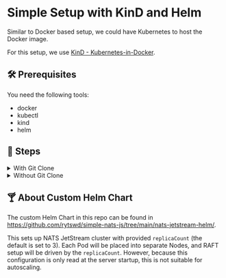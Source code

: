 # Simple Setup with KinD and Helm

Similar to Docker based setup, we could have Kubernetes to host the Docker image.

For this setup, we use [KinD - Kubernetes-in-Docker](https://kind.sigs.k8s.io/).

## 🛠 Prerequisites

You need the following tools:

- docker
- kubectl
- kind
- helm

## 🐾 Steps

<details>

<summary>With Git Clone</summary>

### 0. Clone this repository

```bash
$ pwd
/some/path/at

$ git clone https://github.com/rytswd/simple-nats-js

$ cd simple-nats-js
```

From here on, all the steps are assumed to be run from `/some/path/at/simple-nats-jso`.

<details>

<summary>Details</summary>

To be updated

</details>

---

### 1. Start local Kubernetes clusters with KinD

```bash
kind create cluster \
    --config ./tools/kind-config/config-4-nodes.yaml
```

<details>

<summary>Details</summary>

This step creates a local Kubernetes cluster with 4 nodes - 1 node for Kubernetes control plane, and 3 as worker nodes. This node setup matches the following step of creating a NATS JetStream cluster, as it would be deploying 3 Pods with anti-pod-affinity setup to spread each Pod into separate nodes.

You can find the actual KinD configuration here:
https://github.com/rytswd/simple-nats-js/tree/main/docs/docker-based/README.md

</details>

---

### 2. Install NATS JetStream Cluster with Custom Helm Chart

```bash
helm install nats-js-cluster nats-jetstream-helm
```

<details>

<summary>Details</summary>

To be updated

</details>

---

</details>

<details>

<summary>Without Git Clone</summary>

### 1. Start local Kubernetes clusters with KinD

```bash
kind create cluster \
    --config https://raw.githubusercontent.com/rytswd/simple-nats-js/main/tools/kind-config/config-4-nodes.yaml
```

<details>

<summary>Details</summary>

This step creates a local Kubernetes cluster with 4 nodes - 1 node for Kubernetes control plane, and 3 as worker nodes. This node setup matches the following step of creating a NATS JetStream cluster, as it would be deploying 3 Pods with anti-pod-affinity setup to spread each Pod into separate nodes.

You can find the actual KinD configuration here:
https://github.com/rytswd/simple-nats-js/tree/main/docs/docker-based/README.md

</details>

---

### 2.1. Prepare for NATS JetStream Cluster Install

```bash
{
    curl -sL -o tmp-simple-nats-js.zip https://github.com/rytswd/simple-nats-js/archive/main.zip
    unzip tmp-simple-nats-js.zip
    cp -r simple-nats-js-main/nats-jetstream-helm .
    rm -rf simple-nats-js-main/ tmp-simple-nats-js.zip
}
```

<details>

<summary>Details</summary>

This repository contains Helm Chart for deploying NATS JetStream cluster. Because this is only for testing, the Chart is only available in this repository. The command used here is only to retrieve the Helm Chart from the repo, and remove all other files.

</details>

---

### 2.2 Install NATS JetStream Cluster with Custom Helm Chart

```bash
helm install nats-js-cluster nats-jetstream-helm/
```

<details>

<summary>Details</summary>

To be updated

</details>

---

</details>

## 🍸 About Custom Helm Chart

The custom Helm Chart in this repo can be found in https://github.com/rytswd/simple-nats-js/tree/main/nats-jetstream-helm/.

This sets up NATS JetStream cluster with provided `replicaCount` (the default is set to 3). Each Pod will be placed into separate Nodes, and RAFT setup will be driven by the `replicaCount`. However, because this configuration is only read at the server startup, this is not suitable for autoscaling.
